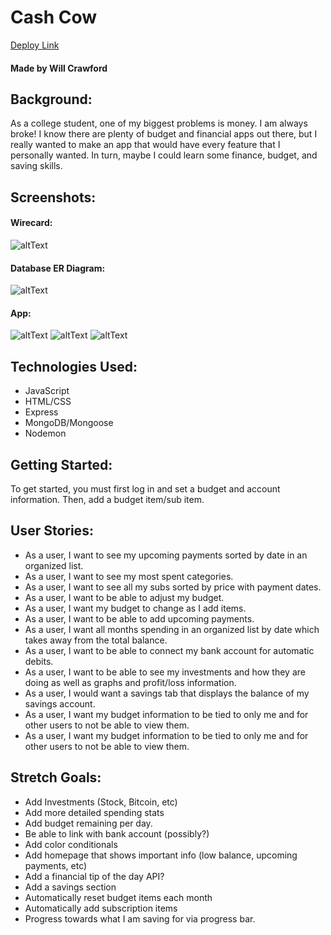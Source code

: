 # Cash Cow
[Deploy Link](https://thecashcow.herokuapp.com "Deploy Link")
#### Made by Will Crawford


## Background: 
As a college student, one of my biggest problems is money. I am always broke! I know there are plenty of budget and financial apps out there, but I really wanted to make an app that would have every feature that I personally wanted. In turn, maybe I could learn some finance, budget, and saving skills. 

## Screenshots: 
#### Wirecard:
![altText](https://i.imgur.com/rxQpxgb.png "Fake Image")

#### Database ER Diagram:
![altText](https://i.imgur.com/sav929u.png "Fake Image")

#### App:
![altText](https://i.imgur.com/33PT60P.png "Fake Image")
![altText](https://i.imgur.com/ynoeZnC.png "Fake Image")
![altText](https://i.imgur.com/kOO4HXl.png "Fake Image")


## Technologies Used:
* JavaScript
* HTML/CSS
* Express
* MongoDB/Mongoose
* Nodemon


## Getting Started:
To get started, you must first log in and set a budget and account information. Then, add a budget item/sub item. 

## User Stories:
* As a user, I want to see my upcoming payments sorted by date in an organized list.
* As a user, I want to see my most spent categories.
* As a user, I want to see all my subs sorted by price with payment dates.
* As a user, I want to be able to adjust my budget.
* As a user, I want my budget to change as I add items.
* As a user, I want to be able to add upcoming payments.
* As a user, I want all months spending in an organized list by date which takes away from the total balance.
* As a user, I want to be able to connect my bank account for automatic debits.
* As a user, I want to be able to see my investments and how they are doing as well as graphs and profit/loss information.
* As a user, I would want a savings tab that displays the balance of my savings account.
* As a user, I want my budget information to be tied to only me and for other users to not be able to view them.
* As a user, I want my budget information to be tied to only me and for other users to not be able to view them.

## Stretch Goals:
* Add Investments (Stock, Bitcoin, etc)
* Add more detailed spending stats
* Add budget remaining per day.
* Be able to link with bank account (possibly?)
* Add color conditionals
* Add homepage that shows important info (low balance, upcoming payments, etc)
* Add a financial tip of the day API?
* Add a savings section
* Automatically reset budget items each month
* Automatically add subscription items
* Progress towards what I am saving for via progress bar.
